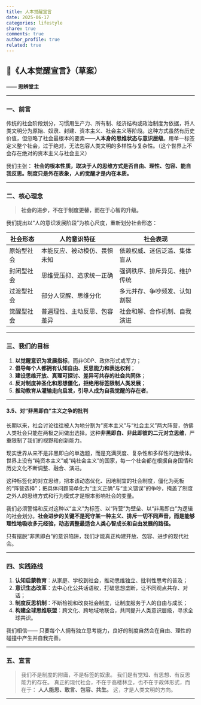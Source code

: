 ```yaml
---
title: 人本觉醒宣言
date: 2025-06-17
categories: lifestyle
share: true
comments: true
author_profile: true
related: true
---
```





## 🧭《人本觉醒宣言》（草案）

**—— 思辨堂主**

---

### 一、前言

传统的社会阶段划分，习惯用生产力、所有制、经济结构或政治制度为依据，将人类文明分为原始、奴隶、封建、资本主义、社会主义等阶段。这种方式虽然有历史价值，但忽略了社会最根本的要素——**人本身的思维状态与意识层级**。用单一标签定义整个社会，过于绝对，无法包容人类文明的多样性与复杂性。（这个世界上不会存在绝对的资本主义与社会主义）

我们主张：
**社会的根本性质，取决于人的思维方式是否自由、理性、包容、能自我反思。制度只是外在表象，人的觉醒才是内在本质。**

---

### 二、核心理念

> **社会的进步，不在于制度更替，而在于心智的升级。**

我们提出以“人的意识发展阶段”为核心尺度，重新划分社会形态：

| 社会形态  | 人的意识特征         | 社会表现           |
| ----- | -------------- | -------------- |
| 原始型社会 | 本能反应、被动模仿、畏惧未知 | 依赖权威、迷信泛滥、集体盲从 |
| 封闭型社会 | 思维受压抑、追求统一正确   | 强调秩序、排斥异见、维护传统 |
| 过渡型社会 | 部分人觉醒、思维分化     | 多元并存、争吵频发、认知割裂 |
| 觉醒型社会 | 普遍理性、主动反思、包容差异 | 社会和解、合作机制、自我演进 |

---

### 三、我们的目标

1. **以觉醒意识为发展指标**，而非GDP、政体形式或军力；
2. **倡导每个人都拥有认知自由、反思能力和表达权利**；
3. **建设思维开放、真理可探讨、差异可共存的社会共同体**；
4. **反对制度神圣化和思想僵化，拒绝用标签限制人类发展**；
5. **推动教育从灌输走向启发，引导人成为自我觉醒的存在者**。

---

#### 3.5、对“非黑即白”主义之争的批判

长期以来，社会讨论往往被人为地分割为“资本主义”与“社会主义”两大阵营，仿佛人类社会只能在两极之间做出选择。这种**非黑即白、非此即彼的二元对立思维**，严重限制了我们的视野和创新能力。

现实世界从来不是非黑即白的单选题，而是充满灰度、复杂性和多样性的连续体。世界上没有“纯资本主义”或“纯社会主义”的国家，每一个社会都在根据自身国情和历史文化不断调整、融合、演进。

这种标签化的对立思维，把本该动态优化、因地制宜的社会制度，僵化为死板的“阵营选择”；把具体问题简单化为“主义正确”与“主义错误”的争吵，掩盖了制度之外人的思维方式和行为模式才是根本影响社会的变量。

我们必须警惕和反对这种以“主义”为标签、以“阵营”为壁垒、以“非黑即白”为逻辑的社会划分。**社会进步的关键不是死守某一种主义、排斥一切不同声音，而是能够理性地吸收多元经验，动态调整最适合人类心智成长和自由发展的路径。**

只有摆脱“非黑即白”的意识陷阱，我们才能真正构建开放、包容、进步的现代社会。

---

### 四、实践路线

1. **认知启蒙教育**：从家庭、学校到社会，推动思维独立、批判性思考的普及；
2. **意识生态改革**：去中心化公共话语权，打破思想垄断，让不同观点共存、对话；
3. **制度反思机制**：不断检视和改良社会制度，让制度服务于人的自由与成长；
4. **构建全球思维联盟**：跨文化、跨地域地联合，共同提升人类意识层级，寻求全球共识。

我们相信——
只要每个人拥有独立思考能力，良好的制度自然会在自由、理性的碰撞中产生并自我完善。

---

### 五、宣言

> 我们不是制度的附庸，不是标签的奴隶。
> 我们是有觉知、有思想、有反思能力的存在。
> 真正的现代社会，不在于高楼林立，也不在于政体形式，而在于：
> **人人能思、敢言、包容、共生。**
> 这，才是人类文明的方向。

---